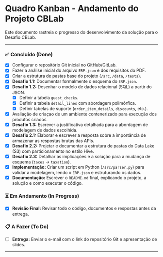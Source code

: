 # Quadro Kanban - Andamento do Projeto CBLab

Este documento rastreia o progresso do desenvolvimento da solução para o Desafio CBLab.

---

### ✅ Concluído (Done)

* [x] Configurar o repositório Git inicial no GitHub/GitLab.
* [x] Fazer a análise inicial do arquivo `ERP.json` e dos requisitos do PDF.
* [x] Criar a estrutura de pastas base do projeto (`/src`, `/data`, `/tests`).
* [x] **Desafio 1.1:** Documentar formalmente o esquema do `ERP.json`.
* [x] **Desafio 1.2:** Desenhar o modelo de dados relacional (SQL) a partir do JSON.
    * [x] Definir a tabela `guest_checks`.
    * [x] Definir a tabela `detail_lines` com abordagem polimórfica.
    * [x] Definir tabelas de suporte (`order_item_details`, `discounts`, etc.).
* [x] Avaliação de criaçao de um ambiente contenerizado para execução dos produtos criados.
* [x] **Desafio 1.3:** Escrever a justificativa detalhada para a abordagem de modelagem de dados escolhida.
* [x] **Desafio 2.1:** Elaborar e escrever a resposta sobre a importância de armazenar as respostas brutas das APIs.
* [x] **Desafio 2.2:** Projetar e documentar a estrutura de pastas do Data Lake (S3) com particionamento no estilo Hive.
* [x] **Desafio 2.3:** Detalhar as implicações e a solução para a mudança de esquema (`taxes` -> `taxation`).
* [x] **Implementação:** Criar um script em Python (`/src/parser.py`) para validar a modelagem, lendo o `ERP.json` e estruturando os dados.
* [x] **Documentação:** Escrever o `README.md` final, explicando o projeto, a solução e como executar o código.

### ⏳ Em Andamento (In Progress)

* [x] **Revisão Final:** Revisar todo o código, documentos e respostas antes da entrega.

### 📋 A Fazer (To Do)

* [ ] **Entrega:** Enviar o e-mail com o link do repositório Git e apresentação de slides.

---
